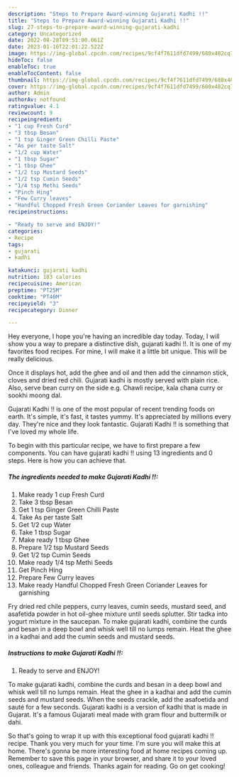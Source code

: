 ```yaml
---
description: "Steps to Prepare Award-winning Gujarati Kadhi !!"
title: "Steps to Prepare Award-winning Gujarati Kadhi !!"
slug: 27-steps-to-prepare-award-winning-gujarati-kadhi
category: Uncategorized
date: 2022-08-28T09:53:00.061Z
date: 2023-01-16T22:01:22.522Z
image: https://img-global.cpcdn.com/recipes/9cf4f7611dfd7499/680x482cq70/gujarati-kadhi-recipe-main-photo.jpg
hideToc: false
enableToc: true
enableTocContent: false
thumbnail: https://img-global.cpcdn.com/recipes/9cf4f7611dfd7499/680x482cq70/gujarati-kadhi-recipe-main-photo.jpg
cover: https://img-global.cpcdn.com/recipes/9cf4f7611dfd7499/680x482cq70/gujarati-kadhi-recipe-main-photo.jpg
author: Admin
authorAv: notfound
ratingvalue: 4.1
reviewcount: 9
recipeingredient:
- "1 cup Fresh Curd"
- "3 tbsp Besan"
- "1 tsp Ginger Green Chilli Paste"
- "As per taste Salt"
- "1/2 cup Water"
- "1 tbsp Sugar"
- "1 tbsp Ghee"
- "1/2 tsp Mustard Seeds"
- "1/2 tsp Cumin Seeds"
- "1/4 tsp Methi Seeds"
- "Pinch Hing"
- "Few Curry leaves"
- "Handful Chopped Fresh Green Coriander Leaves for garnishing"
recipeinstructions:

- "Ready to serve and ENJOY!"
categories:
- Recipe
tags:
- gujarati
- kadhi

katakunci: gujarati kadhi 
nutrition: 183 calories
recipecuisine: American
preptime: "PT25M"
cooktime: "PT40M"
recipeyield: "3"
recipecategory: Dinner

---
```



Hey everyone, I hope you're having an incredible day today. Today, I will show you a way to prepare a distinctive dish, gujarati kadhi !!. It is one of my favorites food recipes. For mine, I will make it a little bit unique. This will be really delicious.

Once it displays hot, add the ghee and oil and then add the cinnamon stick, cloves and dried red chili. Gujarati kadhi is mostly served with plain rice. Also, serve bean curry on the side e.g. Chawli recipe, kala chana curry or sookhi moong dal.

Gujarati Kadhi !! is one of the most popular of recent trending foods on earth. It's simple, it's fast, it tastes yummy. It's appreciated by millions every day. They're nice and they look fantastic. Gujarati Kadhi !! is something that I've loved my whole life.


To begin with this particular recipe, we have to first prepare a few components. You can have gujarati kadhi !! using 13 ingredients and 0 steps. Here is how you can achieve that.

<!--inarticleads1-->

##### The ingredients needed to make Gujarati Kadhi !!:

1. Make ready 1 cup Fresh Curd
1. Take 3 tbsp Besan
1. Get 1 tsp Ginger Green Chilli Paste
1. Take As per taste Salt
1. Get 1/2 cup Water
1. Take 1 tbsp Sugar
1. Make ready 1 tbsp Ghee
1. Prepare 1/2 tsp Mustard Seeds
1. Get 1/2 tsp Cumin Seeds
1. Make ready 1/4 tsp Methi Seeds
1. Get Pinch Hing
1. Prepare Few Curry leaves
1. Make ready Handful Chopped Fresh Green Coriander Leaves for garnishing


Fry dried red chile peppers, curry leaves, cumin seeds, mustard seed, and asafetida powder in hot oil-ghee mixture until seeds splutter. Stir tadka into yogurt mixture in the saucepan. To make gujarati kadhi, combine the curds and besan in a deep bowl and whisk well till no lumps remain. Heat the ghee in a kadhai and add the cumin seeds and mustard seeds. 

<!--inarticleads2-->

##### Instructions to make Gujarati Kadhi !!:


1. Ready to serve and ENJOY!

To make gujarati kadhi, combine the curds and besan in a deep bowl and whisk well till no lumps remain. Heat the ghee in a kadhai and add the cumin seeds and mustard seeds. When the seeds crackle, add the asafoetida and sauté for a few seconds. Gujarati kadhi is a version of kadhi that is made in Gujarat. It&#39;s a famous Gujarati meal made with gram flour and buttermilk or dahi. 

So that's going to wrap it up with this exceptional food gujarati kadhi !! recipe. Thank you very much for your time. I'm sure you will make this at home. There's gonna be more interesting food at home recipes coming up. Remember to save this page in your browser, and share it to your loved ones, colleague and friends. Thanks again for reading. Go on get cooking!
